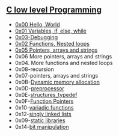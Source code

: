 ## <ins> [C low level Programming](https://en.wikipedia.org/wiki/C_(programming_language))
 * [0x00 Hello, World](https://www.geeksforgeeks.org/c-hello-world-program/)
 * [0x01 Variables, if, else, while](https://www.geeksforgeeks.org/variables-in-c/)
 * [0x03-Debugging](https://en.wikipedia.org/wiki/Debugging)
 * [0x02 Functions, Nested loops](http://www.tutorialspoint.com/cprogramming/c_functions.html/)
 * [0x05 Pointers, arrays and strings](https://www.javatpoint.com/c-pointers#:~:text=The%20pointer%20in%20C%20language,a%20pointer%20is%202%20byte.)
* 0x06 More pointers, arrays and strings
 * 0x04. More functions and nested loops
 * 0x08-recursion
 * 0x07-pointers, arrays and strings
 * 0x0B-[Dynamic memory allocation](https://www.geeksforgeeks.org/dynamic-memory-allocation-in-c-using-malloc-calloc-free-and-realloc/)
 * 0x0D-[preprocessor](https://en.wikipedia.org/wiki/Preprocessor#:~:text=In%20computer%20science%2C%20a%20preprocessor,some%20subsequent%20programs%20like%20compilers)
 * 0x0E-[structures_typedef](https://www.w3schools.com/c/c_structs.php)
 * 0x0F-[Function Pointers](https://www.geeksforgeeks.org/function-pointer-in-c/)
 * 0x10-[variadic functions](https://www.gnu.org/software/libc/manual/html_node/Variadic-Functions.html)
 * 0x12-[singly linked lists](https://www.geeksforgeeks.org/what-is-linked-list/)
 * 0x09-[static libraries](https://docencia.ac.upc.edu/FIB/USO/Bibliografia/unix-c-libraries.html)
 * 0x14-[bit manipulation](https://www.hackerearth.com/practice/basic-programming/bit-manipulation/basics-of-bit-manipulation/tutorial/)
